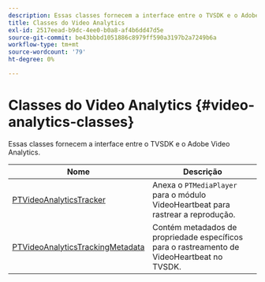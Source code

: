 ```yaml
---
description: Essas classes fornecem a interface entre o TVSDK e o Adobe Video Analytics.
title: Classes do Video Analytics
exl-id: 2517eead-b9dc-4ee0-b0a8-af4b6dd47d5e
source-git-commit: be43bbbd1051886c8979ff590a3197b2a7249b6a
workflow-type: tm+mt
source-wordcount: '79'
ht-degree: 0%

---
```


# Classes do Video Analytics {#video-analytics-classes}

Essas classes fornecem a interface entre o TVSDK e o Adobe Video Analytics.

| **Nome** | **Descrição** |
|---|---|
| [PTVideoAnalyticsTracker](https://help.adobe.com/en_US/primetime/api/psdk/vhl_tvsdk_ios/Classes/PTVideoAnalyticsTracker.html) | Anexa o `PTMediaPlayer` para o módulo VideoHeartbeat para rastrear a reprodução. |
| [PTVideoAnalyticsTrackingMetadata](https://help.adobe.com/en_US/primetime/api/psdk/vhl_tvsdk_ios/Classes/PTVideoAnalyticsTrackingMetadata.html) | Contém metadados de propriedade específicos para o rastreamento de VideoHeartbeat no TVSDK. |

